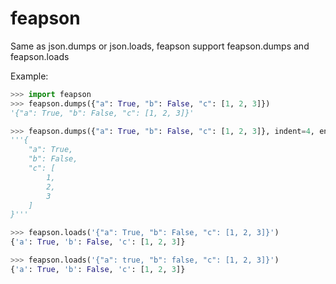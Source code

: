 # feapson

Same as json.dumps or json.loads, feapson support feapson.dumps and feapson.loads

Example:

```python
>>> import feapson
>>> feapson.dumps({"a": True, "b": False, "c": [1, 2, 3]})
'{"a": True, "b": False, "c": [1, 2, 3]}'

>>> feapson.dumps({"a": True, "b": False, "c": [1, 2, 3]}, indent=4, ensure_ascii=False)
'''{
    "a": True,
    "b": False,
    "c": [
        1,
        2,
        3
    ]
}'''

>>> feapson.loads('{"a": True, "b": False, "c": [1, 2, 3]}')
{'a': True, 'b': False, 'c': [1, 2, 3]}

>>> feapson.loads('{"a": true, "b": false, "c": [1, 2, 3]}')
{'a': True, 'b': False, 'c': [1, 2, 3]}
```